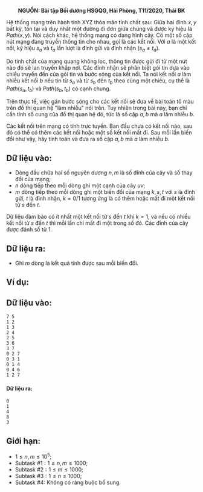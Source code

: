 **<center>NGUỒN: Bài tập Bồi dưỡng HSGQG, Hải Phòng, T11/2020, Thái BK</center>**

Hệ thống mạng trên hành tinh XYZ thỏa mãn tính chất sau: Giữa hai đỉnh $x, y$ bất kỳ, tồn tại và duy nhất một đường đi đơn giữa chúng và được ký hiệu là $Path(x, y)$. Nói cách khác, hệ thống mạng có dạng hình cây. Có một số cặp nút mạng đang truyền thông tin cho nhau, gọi là các kết nối. Với $a$ là một kết nối, ký hiệu $s_a$ và $t_a$ lần lượt là đỉnh gửi và đỉnh nhận $(s_a ≠ t_a)$.

Do tính chất của mạng quang không lọc, thông tin được gửi đi từ một nút nào đó sẽ lan truyền khắp nơi. Các đỉnh nhận sẽ phân biệt gói tin dựa vào chiều truyền đến của gói tin và bước sóng của kết nối. Ta nói kết nối $a$ làm nhiễu kết nối $b$ nếu tin từ $s_a$ và từ $s_b$ đến $t_b$ theo cùng một chiều, cụ thể là $Path(s_a, t_b)$ và $Path(s_b, t_b)$ có cạnh chung.

Trên thực tế, việc gán bước sóng cho các kết nối sẽ đưa về bài toán tô màu trên đồ thị quan hệ "làm nhiễu" nói trên. Tuy nhiên trong bài này, bạn chỉ cần tính số cung của đồ thị quan hệ đó, tức là số cặp $a, b$ mà $a$ làm nhiễu $b$.

Các kết nối trên mạng có tính trực tuyến. Ban đầu chưa có kết nối nào, sau đó có thể có thêm các kết nối hoặc một số kết nối mất đi. Sau mỗi lần biến đổi như vậy, hãy tính toán và đưa ra số cặp $a, b$ mà $a$ làm nhiễu $b$.

## Dữ liệu vào:
- Dòng đầu chứa hai số nguyên dương $n, m$ là số đỉnh của cây và số thay đổi của mạng;
- $n$ dòng tiếp theo mỗi dòng ghi một cạnh của cây $u v$;
- $m$ dòng tiếp theo mỗi dòng ghi một biến đổi của mạng $k, s, t$ với $s$ là đỉnh gửi, $t$ là đỉnh nhận, $k = 0/1$ tương ứng là có thêm hoặc mất đi một kết nối từ $s$ đến $t$.

Dữ liệu đảm bảo có ít nhất một kết nối từ $s$ đến $t$ khi $k = 1$, và nếu có nhiều kết nối từ $s$ đến $t$ thì mỗi lần chỉ mất đi một trong số đó. Các đỉnh của cây được đánh số từ $1$.

## Dữ liệu ra:
- Ghi $m$ dòng là kết quả tính được sau mỗi biến đổi.

## Ví dụ:
## Dữ liệu vào:
```
7 5
1 2
1 3
2 4
2 5
3 6
3 7
0 2 7
0 3 1
0 1 4
0 4 6
1 2 7
```

#### Dữ liệu ra:
```
0
1
4
8
3
```

## Giới hạn:
- $1 ≤ n, m ≤ 10^5$;
- Subtask $\#1: 1 ≤ n, m ≤ 1000$;
- Subtask $\#2: 1 ≤ m ≤ 1000$;
- Subtask $\#3: 1 ≤ n ≤ 1000$;
- Subtask $\#4:$ Không có ràng buộc bổ sung.